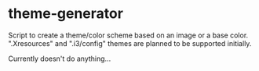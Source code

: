 theme-generator
===============

Script to create a theme/color scheme based on an image or a base color. ".Xresources" and ".i3/config" themes are planned to be supported initially.

Currently doesn't do anything...
